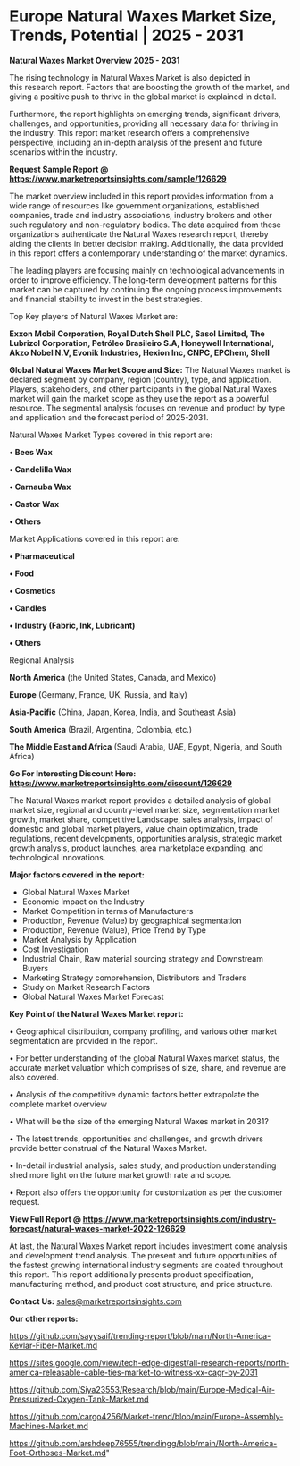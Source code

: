 # Europe Natural Waxes Market Size, Trends, Potential | 2025 - 2031

<Strong> Natural Waxes Market Overview 2025 - 2031</strong>

The rising technology in Natural Waxes Market is also depicted in this research report. Factors that are boosting the growth of the market, and giving a positive push to thrive in the global market is explained in detail.

Furthermore, the report highlights on emerging trends, significant drivers, challenges, and opportunities, providing all necessary data for thriving in the industry. This report market research offers a comprehensive perspective, including an in-depth analysis of the present and future scenarios within the industry.

<strong>Request Sample Report @ <a href=https://www.marketreportsinsights.com/sample/126629>https://www.marketreportsinsights.com/sample/126629</a></strong>

The market overview included in this report provides information from a wide range of resources like government organizations, established companies, trade and industry associations, industry brokers and other such regulatory and non-regulatory bodies. The data acquired from these organizations authenticate the Natural Waxes research report, thereby aiding the clients in better decision making. Additionally, the data provided in this report offers a contemporary understanding of the market dynamics.

The leading players are focusing mainly on technological advancements in order to improve efficiency. The long-term development patterns for this market can be captured by continuing the ongoing process improvements and financial stability to invest in the best strategies.

Top Key players of Natural Waxes Market are:

<strong>Exxon Mobil Corporation, Royal Dutch Shell PLC, Sasol Limited, The Lubrizol Corporation, Petróleo Brasileiro S.A, Honeywell International, Akzo Nobel N.V, Evonik Industries, Hexion Inc, CNPC, EPChem, Shell</strong>

<strong><b>Global Natural Waxes Market Scope and Size:</b></strong>
The Natural Waxes market is declared segment by company, region (country), type, and application. Players, stakeholders, and other participants in the global Natural Waxes market will gain the market scope as they use the report as a powerful resource. The segmental analysis focuses on revenue and product by type and application and the forecast period of 2025-2031.

Natural Waxes Market Types covered in this report are:

<strong>• Bees Wax

• Candelilla Wax

• Carnauba Wax

• Castor Wax

• Others</strong>

Market Applications covered in this report are:

<strong>• Pharmaceutical

• Food

• Cosmetics

• Candles

• Industry (Fabric, Ink, Lubricant)

• Others</strong> 

Regional Analysis

<strong>North America</strong> (the United States, Canada, and Mexico)

<strong>Europe</strong> (Germany, France, UK, Russia, and Italy)

<strong>Asia-Pacific</strong> (China, Japan, Korea, India, and Southeast Asia)

<strong>South America</strong> (Brazil, Argentina, Colombia, etc.)

<strong>The Middle East and Africa</strong> (Saudi Arabia, UAE, Egypt, Nigeria, and South Africa)

<strong>Go For Interesting Discount Here: <a href=https://www.marketreportsinsights.com/discount/126629>https://www.marketreportsinsights.com/discount/126629</a></strong>

The Natural Waxes market report provides a detailed analysis of global market size, regional and country-level market size, segmentation market growth, market share, competitive Landscape, sales analysis, impact of domestic and global market players, value chain optimization, trade regulations, recent developments, opportunities analysis, strategic market growth analysis, product launches, area marketplace expanding, and technological innovations.

<strong><b>Major factors covered in the report:</b></strong>
<ul>
  <li>Global Natural Waxes Market </li>
  <li>Economic Impact on the Industry</li>
  <li>Market Competition in terms of Manufacturers</li>
  <li>Production, Revenue (Value) by geographical segmentation</li>
  <li>Production, Revenue (Value), Price Trend by Type</li>
  <li>Market Analysis by Application</li>
  <li>Cost Investigation</li>
  <li>Industrial Chain, Raw material sourcing strategy and Downstream Buyers</li>
  <li>Marketing Strategy comprehension, Distributors and Traders</li>
  <li>Study on Market Research Factors</li>
  <li>Global Natural Waxes Market Forecast</li>
</ul>

<strong><b>Key Point of the Natural Waxes Market report:</b></strong>

• Geographical distribution, company profiling, and various other market segmentation are provided in the report.

• For better understanding of the global Natural Waxes market status, the accurate market valuation which comprises of size, share, and revenue are also covered.

• Analysis of the competitive dynamic factors better extrapolate the complete market overview

• What will be the size of the emerging Natural Waxes market in 2031?

• The latest trends, opportunities and challenges, and growth drivers provide better construal of the Natural Waxes Market.

• In-detail industrial analysis, sales study, and production understanding shed more light on the future market growth rate and scope.

• Report also offers the opportunity for customization as per the customer request.

<strong><b>View Full Report @ <a href=https://www.marketreportsinsights.com/industry-forecast/natural-waxes-market-2022-126629>https://www.marketreportsinsights.com/industry-forecast/natural-waxes-market-2022-126629</a></b></strong>


At last, the Natural Waxes Market report includes investment come analysis and development trend analysis. The present and future opportunities of the fastest growing international industry segments are coated throughout this report. This report additionally presents product specification, manufacturing method, and product cost structure, and price structure.

<strong>Contact Us:</strong>
sales@marketreportsinsights.com

<strong>Our other reports:</strong>

<a href=https://github.com/sayysaif/trending-report/blob/main/North-America-Kevlar-Fiber-Market.md>https://github.com/sayysaif/trending-report/blob/main/North-America-Kevlar-Fiber-Market.md</a>

<a href=https://sites.google.com/view/tech-edge-digest/all-research-reports/north-america-releasable-cable-ties-market-to-witness-xx-cagr-by-2031>https://sites.google.com/view/tech-edge-digest/all-research-reports/north-america-releasable-cable-ties-market-to-witness-xx-cagr-by-2031</a>

<a href=https://github.com/Siya23553/Research/blob/main/Europe-Medical-Air-Pressurized-Oxygen-Tank-Market.md>https://github.com/Siya23553/Research/blob/main/Europe-Medical-Air-Pressurized-Oxygen-Tank-Market.md</a>

<a href=https://github.com/cargo4256/Market-trend/blob/main/Europe-Assembly-Machines-Market.md>https://github.com/cargo4256/Market-trend/blob/main/Europe-Assembly-Machines-Market.md</a>

<a href=https://github.com/arshdeep76555/trendingg/blob/main/North-America-Foot-Orthoses-Market.md>https://github.com/arshdeep76555/trendingg/blob/main/North-America-Foot-Orthoses-Market.md</a>"
